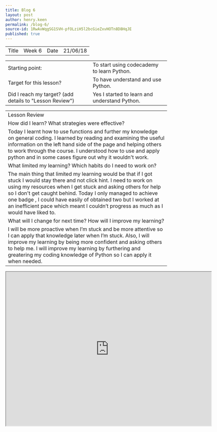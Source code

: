 ```yaml
---
title: Blog 6
layout: post
author: henry.keen
permalink: /blog-6/
source-id: 1RwAvWqgSG1SVH-pfOLziH5l2bcGieZxvHOTn8D8HqJE
published: true
---
```

<table>
  <tr>
    <td>Title</td>
    <td>Week 6</td>
    <td>Date</td>
    <td>21/06/18</td>
  </tr>
</table>


<table>
  <tr>
    <td>Starting point:</td>
    <td>To start using codecademy to learn Python.</td>
  </tr>
  <tr>
    <td>Target for this lesson?</td>
    <td>To have understand and use Python.</td>
  </tr>
  <tr>
    <td>Did I reach my target? 
(add details to "Lesson Review")</td>
    <td> Yes I started to learn and understand Python.</td>
  </tr>
</table>


<table>
  <tr>
    <td>Lesson Review</td>
  </tr>
  <tr>
    <td>How did I learn? What strategies were effective? </td>
  </tr>
  <tr>
    <td>Today I learnt how to use functions and further my knowledge on general coding. I learned by reading and examining the useful information on the left hand side of the page and helping others to work through the course. I understood how to use and apply python and in some cases figure out why it wouldn't work.</td>
  </tr>
  <tr>
    <td>What limited my learning? Which habits do I need to work on? </td>
  </tr>
  <tr>
    <td>The main thing that limited my learning would be that if I got stuck I would stay there and not click hint. I need to work on using my resources when I get stuck and asking others for help so I don't get caught behind.  Today I only managed to achieve one badge , I could have easily of obtained two but I worked at an inefficient pace which meant I couldn’t progress as much as I would have liked to.</td>
  </tr>
  <tr>
    <td>What will I change for next time? How will I improve my learning?</td>
  </tr>
  <tr>
    <td>I will be more proactive when I’m stuck and be more attentive so I can apply that knowledge later when I’m stuck. Also, I will improve my learning by being more confident and asking others to help me. I will improve my learning by furthering and greatering my coding knowledge of Python so I can apply it when needed.</td>
  </tr>
</table>

<iframe src="https://drive.google.com/file/d/1WVBfS8uliaY9LAi5520dYOaxTxNVpsHY/preview" width="640" height="480"></iframe>
